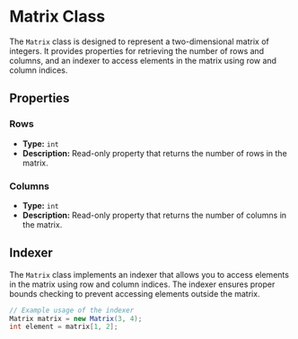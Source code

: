 # Matrix Class

The `Matrix` class is designed to represent a two-dimensional matrix of integers. It provides properties for retrieving the number of rows and columns, and an indexer to access elements in the matrix using row and column indices.

## Properties

### Rows
- **Type:** `int`
- **Description:** Read-only property that returns the number of rows in the matrix.

### Columns
- **Type:** `int`
- **Description:** Read-only property that returns the number of columns in the matrix.

## Indexer

The `Matrix` class implements an indexer that allows you to access elements in the matrix using row and column indices. The indexer ensures proper bounds checking to prevent accessing elements outside the matrix.

```csharp
// Example usage of the indexer
Matrix matrix = new Matrix(3, 4);
int element = matrix[1, 2];
